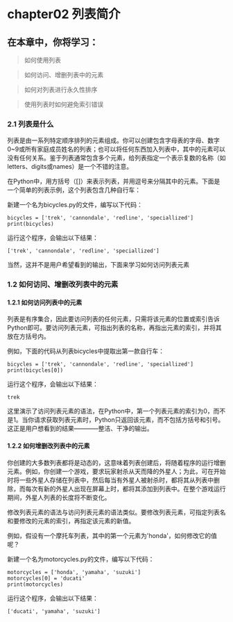 # chapter02 列表简介

## 在本章中，你将学习：

> 如何使用列表

> 如何访问、增删列表中的元素

> 如何对列表进行永久性排序

> 使用列表时如何避免索引错误

### 2.1 列表是什么

列表是由一系列特定顺序排列的元素组成。你可以创建包含字母表的字母、数字0~9或所有家庭成员姓名的列表；也可以将任何东西加入列表中，其中的元素可以没有任何关系。鉴于列表通常包含多个元素，给列表指定一个表示复数的名称（如letters、digits或names）是一个不错的注意。

在Python中，用方括号（[]）来表示列表，并用逗号来分隔其中的元素。下面是一个简单的列表示例，这个列表包含几种自行车：

新建一个名为bicycles.py的文件，编写以下代码：

    bicycles = ['trek', 'cannondale', 'redline', 'speciallized']
    print(bicycles)

运行这个程序，会输出以下结果：

    ['trek', 'cannondale', 'redline', 'speciallized']

当然，这并不是用户希望看到的输出，下面来学习如何访问列表元素

### 1.2 如何访问、增删改列表中的元素

#### 1.2.1 如何访问列表中的元素

列表是有序集合，因此要访问列表的任何元素，只需将该元素的位置或索引告诉Python即可。要访问列表元素，可指出列表的名称，再指出元素的索引，并将其放在方括号内。

例如，下面的代码从列表bicycles中提取出第一款自行车：

    bicycles = ['trek', 'cannondale', 'redline', 'speciallized']
    print(bicycles[0])

运行这个程序，会输出以下结果：

    trek

这里演示了访问列表元素的语法，在Python中，第一个列表元素的索引为0，而不是1。当你请求获取列表元素时，Python只返回该元素，而不包括方括号和引号。这正是用户想看到的结果————整洁、干净的输出。

#### 1.2.2 如何增删改列表中的元素

你创建的大多数列表都将是动态的，这意味着列表创建后，将随着程序的运行增删元素。例如，你创建一个游戏，要求玩家射杀从天而降的外星人；为此，可在开始时将一些外星人存储在列表中，然后每当有外星人被射杀时，都将其从列表中删除，而每次有新的外星人出现在屏幕上时，都将其添加到列表中。在整个游戏运行期间，外星人列表的长度将不断变化。

修改列表元素的语法与访问列表元素的语法类似。要修改列表元素，可指定列表名和要修改的元素的索引，再指定该元素的新值。

例如，假设有一个摩托车列表，其中的第一个元素为'honda'，如何修改它的值呢？

新建一个名为motorcycles.py的文件，编写以下代码：

    motorcycles = ['honda', 'yamaha', 'suzuki']
	motorcycles[0] = 'ducati'
	print(motorcycles)

运行这个程序，会输出以下结果：

    ['ducati', 'yamaha', 'suzuki']

